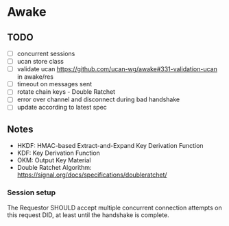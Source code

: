 # Awake

## TODO

- [ ] concurrent sessions
- [ ] ucan store class
- [ ] validate ucan https://github.com/ucan-wg/awake#331-validation-ucan in awake/res
- [ ] timeout on messages sent
- [ ] rotate chain keys - Double Ratchet
- [ ] error over channel and disconnect during bad handshake
- [ ] update according to latest spec

## Notes

- HKDF: HMAC-based Extract-and-Expand Key Derivation Function
- KDF: Key Derivation Function
- OKM: Output Key Material
- Double Ratchet Algorithm: https://signal.org/docs/specifications/doubleratchet/

### Session setup

The Requestor SHOULD accept multiple concurrent connection attempts on this request DID, at least until the handshake is complete.
